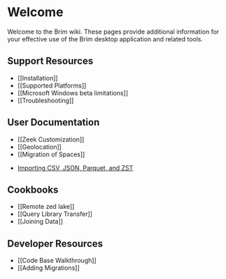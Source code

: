# Welcome

Welcome to the Brim wiki. These pages provide additional information for your
effective use of the Brim desktop application and related tools.

## Support Resources

- [[Installation]]
- [[Supported Platforms]]
- [[Microsoft Windows beta limitations]]
- [[Troubleshooting]]

## User Documentation

- [[Zeek Customization]]
- [[Geolocation]]
- [[Migration of Spaces]]
<!-- markdown-link-check-disable -->
- [Importing CSV, JSON, Parquet, and ZST](Importing-CSV-JSON-Parquet-and-ZST)
<!-- markdown-link-check-enable-->

## Cookbooks

- [[Remote zed lake]]
- [[Query Library Transfer]]
- [[Joining Data]]

## Developer Resources

- [[Code Base Walkthrough]]
- [[Adding Migrations]]
